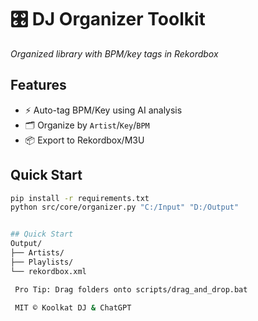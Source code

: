 # 🎛️ DJ Organizer Toolkit
*Organized library with BPM/key tags in Rekordbox*

## Features
- ⚡ Auto-tag BPM/Key using AI analysis
- 🗂️ Organize by `Artist`/`Key`/`BPM`
- 📦 Export to Rekordbox/M3U

## Quick Start
```bash
pip install -r requirements.txt
python src/core/organizer.py "C:/Input" "D:/Output"


## Quick Start
Output/
├── Artists/
├── Playlists/
└── rekordbox.xml

 Pro Tip: Drag folders onto scripts/drag_and_drop.bat

 MIT © Koolkat DJ & ChatGPT